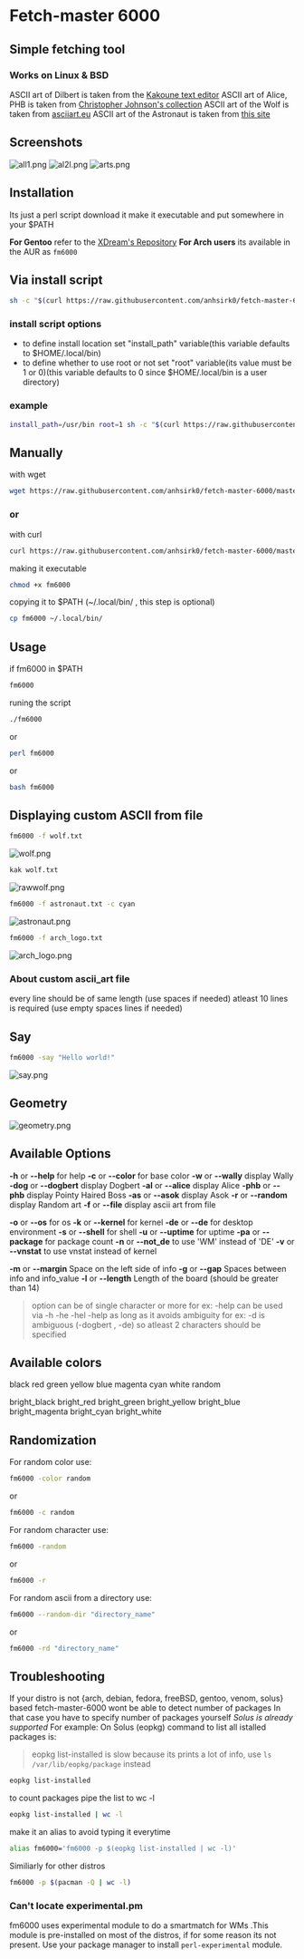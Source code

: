 # Fetch-master 6000

## Simple fetching tool
### Works on Linux & BSD

ASCII art of Dilbert is taken from the [Kakoune text editor](https://github.com/mawww/kakoune)
ASCII art of Alice, PHB is taken from [Christopher Johnson's collection](https://asciiart.website/index.php?art=comics/dilbert)
ASCII art of the Wolf is taken from [asciiart.eu](https://www.asciiart.eu/animals/wolves)
ASCII art of the Astronaut is taken from [this site](https://pastebin.com/T7tunPCa)

## Screenshots
![all1.png](https://github.com/anhsirk0/fetch-master-6000/blob/master/screenshots/all1.png)
![al2l.png](https://github.com/anhsirk0/fetch-master-6000/blob/master/screenshots/all2.png)
![arts.png](https://github.com/anhsirk0/fetch-master-6000/blob/master/screenshots/arts.png)

## Installation
Its just a perl script
download it make it executable and put somewhere in your $PATH

**For Gentoo** refer to the [XDream's Repository](https://github.com/XDream8/dreamsrepo)
**For Arch users** its available in the AUR as `fm6000`

## Via install script
```sh
sh -c "$(curl https://raw.githubusercontent.com/anhsirk0/fetch-master-6000/master/install.sh)"
```
### install script options
- to define install location set "install_path" variable(this variable defaults to $HOME/.local/bin)
- to define whether to use root or not set "root" variable(its value must be 1 or 0)(this variable defaults to 0 since $HOME/.local/bin is a user directory)
### example
```sh
install_path=/usr/bin root=1 sh -c "$(curl https://raw.githubusercontent.com/anhsirk0/fetch-master-6000/master/install.sh)"
```

## Manually
with wget
``` sh
wget https://raw.githubusercontent.com/anhsirk0/fetch-master-6000/master/fm6000.pl -O fm6000
```
### or
with curl
``` sh
curl https://raw.githubusercontent.com/anhsirk0/fetch-master-6000/master/fm6000.pl --output fm6000
```
making it executable
```sh
chmod +x fm6000
```
copying it to $PATH (~/.local/bin/ , this step is optional)
```sh
cp fm6000 ~/.local/bin/
```

## Usage
if fm6000 in $PATH
```bash
fm6000
```
runing the script
```bash
./fm6000
```
or
```bash
perl fm6000
```
or
```bash
bash fm6000
```

## Displaying custom ASCII from file
```bash
fm6000 -f wolf.txt
```
![wolf.png](https://github.com/anhsirk0/fetch-master-6000/blob/master/screenshots/wolf.png)
```bash
kak wolf.txt
```
![rawwolf.png](https://github.com/anhsirk0/fetch-master-6000/blob/master/screenshots/rawwolf.png)

```bash
fm6000 -f astronaut.txt -c cyan
```
![astronaut.png](https://github.com/anhsirk0/fetch-master-6000/blob/master/screenshots/astronaut.png)

```bash
fm6000 -f arch_logo.txt
```
![arch_logo.png](https://github.com/anhsirk0/fetch-master-6000/blob/master/screenshots/arch_logo.png)

### About custom ascii_art file
every line should be of same length (use spaces if needed)
atleast 10 lines is required (use empty spaces lines if needed)

## Say
```bash
fm6000 -say "Hello world!"
```
![say.png](https://github.com/anhsirk0/fetch-master-6000/blob/master/screenshots/say.png)

## Geometry
![geometry.png](https://github.com/anhsirk0/fetch-master-6000/blob/master/screenshots/geometry.png)

## Available Options
**-h** or **--help** for help
**-c** or **--color** for base color
**-w** or **--wally** display Wally
**-dog** or **--dogbert** display Dogbert
**-al** or **--alice** display Alice
**-phb** or **--phb** display Pointy Haired Boss
**-as** or **--asok** display Asok
**-r** or **--random** display Random art
**-f** or **--file** display ascii art from file

**-o** or **--os** for os
**-k** or **--kernel** for kernel
**-de** or **--de** for desktop environment
**-s** or **--shell** for shell
**-u** or **--uptime** for uptime
**-pa** or **--package** for package count
**-n** or **--not_de** to use 'WM' instead of 'DE'
**-v** or **--vnstat** to use vnstat instead of kernel

**-m** or **--margin** Space on the left side of info
**-g** or **--gap** Spaces between info and info_value
**-l** or **--length** Length of the board (should be greater than 14)

> option can be of single character or more
> for ex: -help can be used via -h -he -hel -help as long as it avoids ambiguity
> for ex: -d is ambiguous (-dogbert , -de) so atleast 2 characters should be specified

## Available colors
black  red  green  yellow  blue  magenta  cyan  white random

bright_black  bright_red      bright_green  bright_yellow
bright_blue   bright_magenta  bright_cyan   bright_white

## Randomization
For random color use:
```bash
fm6000 -color random
```
or
```bash
fm6000 -c random
```

For random character use:
```bash
fm6000 -random
```
or
```bash
fm6000 -r
```

For random ascii from a directory use:
```bash
fm6000 --random-dir "directory_name"
```
or
```bash
fm6000 -rd "directory_name"
```

## Troubleshooting
If your distro is not {arch, debian, fedora, freeBSD, gentoo, venom, solus} based fetch-master-6000 wont be able to detect number of packages
In that case you have to specify number of packages yourself
*Solus is already supported*
For example:
On Solus (eopkg)
command to list all istalled packages is:
> eopkg list-installed is slow because its prints a lot of info, use `ls /var/lib/eopkg/package` instead
```bash
eopkg list-installed
```
to count packages pipe the list to wc -l

```bash
eopkg list-installed | wc -l
```

make it an alias to avoid typing it everytime

```bash
alias fm6000='fm6000 -p $(eopkg list-installed | wc -l)'
```
Similiarly for other distros

```bash
fm6000 -p $(pacman -Q | wc -l)
```

### Can't locate experimental.pm
fm6000 uses experimental module to do a smartmatch for WMs .This module is pre-installed on most of the distros, if for some reason its not present. Use your package manager to install `perl-experimental` module.
